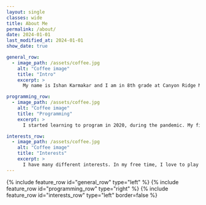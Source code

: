 ```yaml
---
layout: single
classes: wide
title: About Me
permalink: /about/
date: 2024-01-01
last_modified_at: 2024-01-01
show_date: true

general_row:
  - image_path: /assets/coffee.jpg
    alt: "Coffee image"
    title: "Intro"
    excerpt: >
      My name is Ishan Karmakar and I am in 8th grade at Canyon Ridge Middle School in Austin, TX. When I'm not doing homework, you can find me playing sports, or playing flight simulators.

programming_row:
  - image_path: /assets/coffee.jpg
    alt: "Coffee image"
    title: "Programming"
    excerpt: >
      I started learning to program in 2020, during the pandemic. My first language was Scratch, a block programming language. I moved on to Python, which was much more powerful and still simple to use. My interest in programming led me to explore other languages such as C++, Javascript, and C, and I started learning the deeper workings of computers. Eventually, I discovered that I loved backend programming and low level languages. I found that it was fascinating to work directly with the computer, without any abstractions.

interests_row:
  - image_path: /assets/coffee.jpg
    alt: "Coffee image"
    title: "Interests"
    excerpt: >
      I have many different interests. In my free time, I love to play tennis with my friends and play tournaments. I also love to play the piano and I have been playing it since first grade. As a logical person, I turn to robotics, building and competing with robots in both FLL and FTC. I love to explore the world in Microsoft Flight Simulator. Finally, I love to travel, read books, listen to music, and watch movies in my free time.
---
```


{% include feature_row id="general_row" type="left" %}
{% include feature_row id="programming_row" type="right" %}
{% include feature_row id="interests_row" type="left" border=false %}
